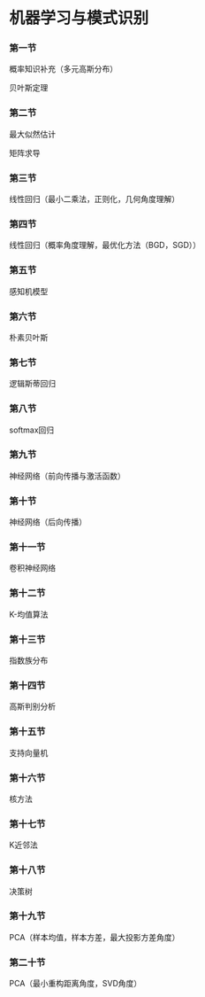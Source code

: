 # 机器学习与模式识别

### 第一节

概率知识补充（多元高斯分布）

贝叶斯定理

### 第二节

最大似然估计

矩阵求导

### 第三节

线性回归（最小二乘法，正则化，几何角度理解）

### 第四节

线性回归（概率角度理解，最优化方法（BGD，SGD））

### 第五节

感知机模型

### 第六节

朴素贝叶斯

### 第七节

逻辑斯蒂回归

### 第八节

softmax回归

### 第九节

神经网络（前向传播与激活函数）

### 第十节

神经网络（后向传播）

### 第十一节

卷积神经网络

### 第十二节

K-均值算法

### 第十三节

指数族分布

### 第十四节

高斯判别分析

### 第十五节

支持向量机

### 第十六节

核方法

### 第十七节

K近邻法

### 第十八节

决策树

### 第十九节

PCA（样本均值，样本方差，最大投影方差角度）

### 第二十节

PCA（最小重构距离角度，SVD角度）